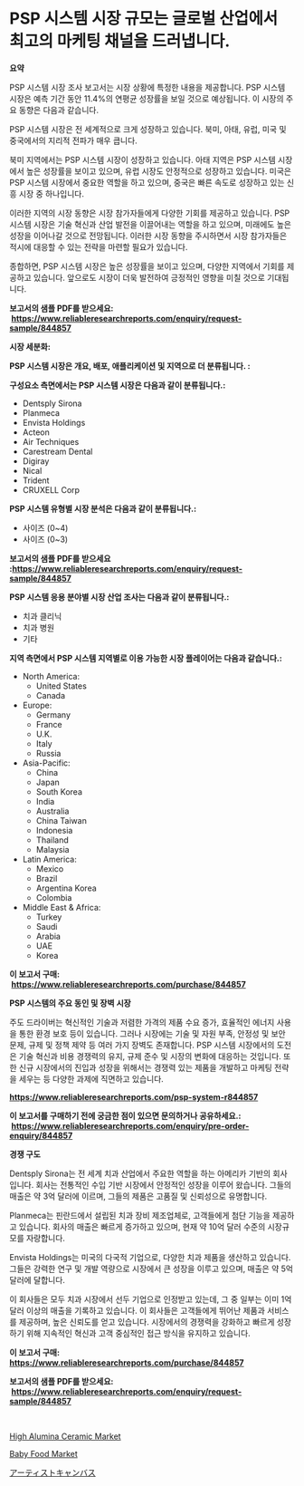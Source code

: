 <p><h1>PSP 시스템 시장 규모는 글로벌 산업에서 최고의 마케팅 채널을 드러냅니다.</h1></p><p><strong>요약</strong></p>
<p><p>PSP 시스템 시장 조사 보고서는 시장 상황에 특정한 내용을 제공합니다. PSP 시스템 시장은 예측 기간 동안 11.4%의 연평균 성장률을 보일 것으로 예상됩니다. 이 시장의 주요 동향은 다음과 같습니다.</p><p>PSP 시스템 시장은 전 세계적으로 크게 성장하고 있습니다. 북미, 아태, 유럽, 미국 및 중국에서의 지리적 전파가 매우 큽니다.</p><p>북미 지역에서는 PSP 시스템 시장이 성장하고 있습니다. 아태 지역은 PSP 시스템 시장에서 높은 성장률을 보이고 있으며, 유럽 시장도 안정적으로 성장하고 있습니다. 미국은 PSP 시스템 시장에서 중요한 역할을 하고 있으며, 중국은 빠른 속도로 성장하고 있는 신흥 시장 중 하나입니다.</p><p>이러한 지역의 시장 동향은 시장 참가자들에게 다양한 기회를 제공하고 있습니다. PSP 시스템 시장은 기술 혁신과 산업 발전을 이끌어내는 역할을 하고 있으며, 미래에도 높은 성장을 이어나갈 것으로 전망됩니다. 이러한 시장 동향을 주시하면서 시장 참가자들은 적시에 대응할 수 있는 전략을 마련할 필요가 있습니다.</p><p>종합하면, PSP 시스템 시장은 높은 성장률을 보이고 있으며, 다양한 지역에서 기회를 제공하고 있습니다. 앞으로도 시장이 더욱 발전하여 긍정적인 영향을 미칠 것으로 기대됩니다.</p></p>
<p><strong>보고서의 샘플 PDF를 받으세요: &nbsp;<a href="https://www.reliableresearchreports.com/enquiry/request-sample/844857">https://www.reliableresearchreports.com/enquiry/request-sample/844857</a></strong></p>
<p><strong>시장 세분화:</strong></p>
<p><strong> PSP 시스템 시장은 개요, 배포, 애플리케이션 및 지역으로 더 분류됩니다. :</strong></p>
<p><strong>구성요소 측면에서는 PSP 시스템 시장은 다음과 같이 분류됩니다.:</strong></p>
<p><ul><li>Dentsply Sirona</li><li>Planmeca</li><li>Envista Holdings</li><li>Acteon</li><li>Air Techniques</li><li>Carestream Dental</li><li>Digiray</li><li>Nical</li><li>Trident</li><li>CRUXELL Corp</li></ul></p>
<p><strong> PSP 시스템 유형별 시장 분석은 다음과 같이 분류됩니다.:</strong></p>
<p><ul><li>사이즈 (0~4)</li><li>사이즈 (0~3)</li></ul></p>
<p><strong>보고서의 샘플 PDF를 받으세요 :<a href="https://www.reliableresearchreports.com/enquiry/request-sample/844857">https://www.reliableresearchreports.com/enquiry/request-sample/844857</a></strong></p>
<p><strong> PSP 시스템 응용 분야별 시장 산업 조사는 다음과 같이 분류됩니다.:</strong></p>
<p><ul><li>치과 클리닉</li><li>치과 병원</li><li>기타</li></ul></p>
<p><strong>지역 측면에서 PSP 시스템 지역별로 이용 가능한 시장 플레이어는 다음과 같습니다.:</strong></p>
<p><ul>
    <li>
        North America:
        <ul>
            <li>United States</li>
            <li>Canada</li>
        </ul>
    </li>
    <li>
        Europe:
        <ul>
            <li>Germany</li>
            <li>France</li>
            <li>U.K.</li>
            <li>Italy</li>
            <li>Russia</li>
        </ul>
    </li>
    <li>
        Asia-Pacific:
        <ul>
            <li>China</li>
            <li>Japan</li>
            <li>South Korea</li>
            <li>India</li>
            <li>Australia</li>
            <li>China Taiwan</li>
            <li>Indonesia</li>
            <li>Thailand</li>
            <li>Malaysia</li>
        </ul>
    </li>
    <li>
        Latin America:
        <ul>
            <li>Mexico</li>
            <li>Brazil</li>
            <li>Argentina Korea</li>
            <li>Colombia</li>
        </ul>
    </li>
    <li>
        Middle East & Africa:
        <ul>
            <li>Turkey</li>
            <li>Saudi</li>
            <li>Arabia</li>
            <li>UAE</li>
            <li>Korea</li>
        </ul>
    </li>
    </ul></p>
<p><strong>이 보고서 구매: &nbsp;<a href="https://www.reliableresearchreports.com/purchase/844857">https://www.reliableresearchreports.com/purchase/844857</a></strong></p>
<p><strong>PSP 시스템의 주요 동인 및 장벽 시장</strong></p>
<p><p>주도 드라이버는 혁신적인 기술과 저렴한 가격의 제품 수요 증가, 효율적인 에너지 사용을 통한 환경 보호 등이 있습니다. 그러나 시장에는 기술 및 자원 부족, 안정성 및 보안 문제, 규제 및 정책 제약 등 여러 가지 장벽도 존재합니다. PSP 시스템 시장에서의 도전은 기술 혁신과 비용 경쟁력의 유지, 규제 준수 및 시장의 변화에 대응하는 것입니다. 또한 신규 시장에서의 진입과 성장을 위해서는 경쟁력 있는 제품을 개발하고 마케팅 전략을 세우는 등 다양한 과제에 직면하고 있습니다.</p></p>
<p><strong><a href="https://www.reliableresearchreports.com/psp-system-r844857">https://www.reliableresearchreports.com/psp-system-r844857</a></strong></p>
<p><strong>이 보고서를 구매하기 전에 궁금한 점이 있으면 문의하거나 공유하세요.: &nbsp;<a href="https://www.reliableresearchreports.com/enquiry/pre-order-enquiry/844857">https://www.reliableresearchreports.com/enquiry/pre-order-enquiry/844857</a></strong></p>
<p><strong>경쟁 구도</strong></p>
<p><p>Dentsply Sirona는 전 세계 치과 산업에서 주요한 역할을 하는 아메리카 기반의 회사입니다. 회사는 전통적인 수입 기반 시장에서 안정적인 성장을 이루어 왔습니다. 그들의 매출은 약 3억 달러에 이르며, 그들의 제품은 고품질 및 신뢰성으로 유명합니다.</p><p>Planmeca는 핀란드에서 설립된 치과 장비 제조업체로, 고객들에게 첨단 기능을 제공하고 있습니다. 회사의 매출은 빠르게 증가하고 있으며, 현재 약 10억 달러 수준의 시장규모를 자랑합니다.</p><p>Envista Holdings는 미국의 다국적 기업으로, 다양한 치과 제품을 생산하고 있습니다. 그들은 강력한 연구 및 개발 역량으로 시장에서 큰 성장을 이루고 있으며, 매출은 약 5억 달러에 달합니다.</p><p>이 회사들은 모두 치과 시장에서 선두 기업으로 인정받고 있는데, 그 중 일부는 이미 1억 달러 이상의 매출을 기록하고 있습니다. 이 회사들은 고객들에게 뛰어난 제품과 서비스를 제공하며, 높은 신뢰도를 얻고 있습니다. 시장에서의 경쟁력을 강화하고 빠르게 성장하기 위해 지속적인 혁신과 고객 중심적인 접근 방식을 유지하고 있습니다.</p></p>
<p><strong>이 보고서 구매: &nbsp; <a href="https://www.reliableresearchreports.com/purchase/844857">https://www.reliableresearchreports.com/purchase/844857</a></strong></p>
<p><strong>보고서의 샘플 PDF를 받으세요: &nbsp;<a href="https://www.reliableresearchreports.com/enquiry/request-sample/844857">https://www.reliableresearchreports.com/enquiry/request-sample/844857</a></strong><strong></strong></p>
<p>&nbsp;</p>
<p><p><a href="https://valiant-lunge-8fe.notion.site/High-Alumina-Ceramic-Market-Insights-Market-Players-and-Forecast-Till-2031-be71fa5a12094c309b89ad2ebb0aa09a">High Alumina Ceramic Market</a></p><p><a href="https://github.com/ChiragRP21/Market-Research-Report-List-4/blob/main/baby-food-market.md">Baby Food Market</a></p><p><a href="https://github.com/xemfu2379520/Market-Research-Report-List-1/blob/main/352095218842.md">アーティストキャンバス</a></p></p>